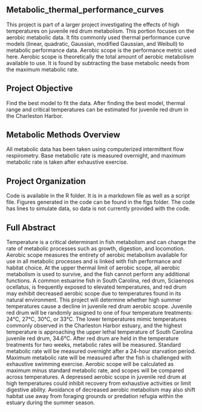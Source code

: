 ## Metabolic_thermal_performance_curves
This project is part of a larger project investigating the effects of high temperatures on juvenile red drum metabolism. This portion focuses on the aerobic metabolic data. It fits commonly used thermal performance curve models (linear, quadratic, Gaussian, modified Gaussian, and Weibull) to metabolic performance data. Aerobic scope is the performance metric used here. Aerobic scope is theoretically the total amount of aerobic metabolism available to use. It is found by subtracting the base metabolic needs from the maximum metabolic rate. 

## Project Objective
Find the best model to fit the data. After finding the best model, thermal range and critical temperatures can be estimated for juvenile red drum in the Charleston Harbor.

## Metabolic Methods Overview
All metabolic data has been taken using computerized intermittent flow respirometry. Base metabolic rate is measured overnight, and maximum metabolic rate is taken after exhaustive exercise. 

## Project Organization
Code is available in the R folder. It is in a markdown file as well as a script file. Figures generated in the code can be found in the figs folder. The code has lines to simulate data, so data is not currently provided with the code.

## Full Abstract
Temperature is a critical determinant in fish metabolism and can change the rate of metabolic processes such as growth, digestion, and locomotion. Aerobic scope measures the entirety of aerobic metabolism available for use in all metabolic processes and is linked with fish performance and habitat choice. At the upper thermal limit of aerobic scope, all aerobic metabolism is used to survive, and the fish cannot perform any additional functions. A common estuarine fish in South Carolina, red drum, Sciaenops ocellatus, is frequently exposed to elevated temperatures, and red drum may exhibit decreased aerobic scope due to temperatures found in its natural environment. This project will determine whether high summer temperatures cause a decline in juvenile red drum aerobic scope. Juvenile red drum will be randomly assigned to one of four temperature treatments: 24°C, 27°C, 30°C, or 33°C. The lower temperatures mimic temperatures commonly observed in the Charleston Harbor estuary, and the highest temperature is approaching the upper lethal temperature of South Carolina juvenile red drum, 34.6°C. After red drum are held in the temperature treatments for two weeks, metabolic rates will be measured. Standard metabolic rate will be measured overnight after a 24-hour starvation period. Maximum metabolic rate will be measured after the fish is challenged with exhaustive swimming exercise. Aerobic scope will be calculated as maximum minus standard metabolic rate, and scopes will be compared across temperatures. A depressed aerobic scope in juvenile red drum at high temperatures could inhibit recovery from exhaustive activities or limit digestive ability. Avoidance of decreased aerobic metabolism may also shift habitat use away from foraging grounds or predation refugia within the estuary during the summer season.
